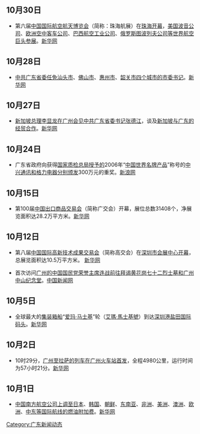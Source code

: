 ## 10月30日

  - 第六届[中国国际航空航天博览会](https://zh.wikipedia.org/wiki/中国国际航空航天博览会 "wikilink")（简称：珠海航展）在[珠海开幕](https://zh.wikipedia.org/wiki/珠海 "wikilink")，[美国](../Page/美国.md "wikilink")[波音公司](https://zh.wikipedia.org/wiki/波音公司 "wikilink")、[欧洲](../Page/欧洲.md "wikilink")[空中客车公司](https://zh.wikipedia.org/wiki/空中客车公司 "wikilink")、[巴西航空工业公司](../Page/巴西航空工业公司.md "wikilink")、[俄罗斯](../Page/俄罗斯.md "wikilink")[图波列夫公司等世界航空巨头参展](../Page/图波列夫公司.md "wikilink")。[新华网](https://web.archive.org/web/20061128212210/http://www.gd.xinhuanet.com/newscenter/2006-10/30/content_8378133.htm)

## 10月28日

  - [中共广东省委任免](https://zh.wikipedia.org/wiki/中共 "wikilink")[汕头市](../Page/汕头市.md "wikilink")、[佛山市](../Page/佛山市.md "wikilink")、[惠州市](../Page/惠州市.md "wikilink")、[韶关市四个城市的](https://zh.wikipedia.org/wiki/韶关市 "wikilink")[市委书记](https://zh.wikipedia.org/wiki/市委书记 "wikilink")。[新华网](https://web.archive.org/web/20061128221439/http://www.gd.xinhuanet.com/newscenter/2006-10/29/content_8374021.htm)

## 10月27日

  - [新加坡总理](https://zh.wikipedia.org/wiki/新加坡总理 "wikilink")[李显龙在广州会见中共广东省委书记](../Page/李显龙.md "wikilink")[张德江](../Page/张德江.md "wikilink")，谈及[新加坡与](../Page/新加坡.md "wikilink")[广东的经贸合作](https://zh.wikipedia.org/wiki/广东 "wikilink")。[新华网](https://web.archive.org/web/20061201120740/http://www.gd.xinhuanet.com/2006-10/28/content_8371102.htm)

## 10月24日

  - 广东省政府向获得[国家质检总局授予的](https://zh.wikipedia.org/wiki/国家质检总局 "wikilink")2006年“[中国世界名牌产品](https://zh.wikipedia.org/wiki/中国世界名牌产品 "wikilink")”称号的[中兴通讯和](../Page/中兴通讯.md "wikilink")[格力电器分别颁发](../Page/格力电器.md "wikilink")300万元的重奖。[新浪网](http://finance.sina.com.cn/chanjing/b/20061025/16123019205.shtml)

## 10月15日

  - 第100届[中国出口商品交易会](https://zh.wikipedia.org/wiki/中国出口商品交易会 "wikilink")（简称广交会）开幕，展位总数31408个，净展览面积达28.2万平方米。[新华网](https://web.archive.org/web/20061117113441/http://www.gd.xinhuanet.com/newscenter/2006-10/15/content_8259376.htm)

## 10月12日

  - 第八届[中国国际高新技术成果交易会](../Page/中国国际高新技术成果交易会.md "wikilink")（简称高交会）在[深圳市会展中心开幕](https://zh.wikipedia.org/wiki/深圳市会展中心 "wikilink")，总展览面积达10.5万平方米。
    [新华网](https://web.archive.org/web/20070104035707/http://gd.xinhuanet.com/2006-10/12/content_8243383.htm)

<!-- end list -->

  - 首次访问[广州的](https://zh.wikipedia.org/wiki/广州 "wikilink")[中国国民党荣誉主席](https://zh.wikipedia.org/wiki/中国国民党 "wikilink")[连战前往拜谒](https://zh.wikipedia.org/wiki/连战 "wikilink")[黄花岗七十二烈士墓和](https://zh.wikipedia.org/wiki/黄花岗七十二烈士墓 "wikilink")[广州中山纪念堂](https://zh.wikipedia.org/wiki/广州中山纪念堂 "wikilink")。[中国新闻网](http://www.chinanews.com.cn/tw/lajl/news/2006/10-12/803393.shtml)

## 10月5日

  - 全球最大的[集装箱船](https://zh.wikipedia.org/wiki/集装箱船 "wikilink")“[爱玛·马士基](https://zh.wikipedia.org/wiki/爱玛·马士基 "wikilink")”轮（[艾瑪·馬士基號](https://zh.wikipedia.org/wiki/艾瑪·馬士基號 "wikilink")）到达[深圳港](../Page/深圳港.md "wikilink")[盐田国际码头](https://zh.wikipedia.org/wiki/盐田国际码头 "wikilink")。[新华网](https://web.archive.org/web/20070102123237/http://gd.xinhuanet.com/newscenter/2006-10/06/content_8189074.htm)

## 10月2日

  - 10时29分，[广州至](https://zh.wikipedia.org/wiki/广州 "wikilink")[拉萨的](https://zh.wikipedia.org/wiki/拉萨 "wikilink")[列车在广州火车站首发](https://zh.wikipedia.org/wiki/列车 "wikilink")，全程4980公里，运行时间为57小时21分。[新华网](https://web.archive.org/web/20061114121234/http://www.gd.xinhuanet.com/newscenter/2006-10/03/content_8182671.htm)

## 10月1日

  - [中国南方航空公司上调至](https://zh.wikipedia.org/wiki/中国南方航空公司 "wikilink")[日本](../Page/日本.md "wikilink")、[韩国](https://zh.wikipedia.org/wiki/韩国 "wikilink")、[朝鲜](https://zh.wikipedia.org/wiki/朝鲜 "wikilink")、[东南亚](https://zh.wikipedia.org/wiki/东南亚 "wikilink")、[非洲](../Page/非洲.md "wikilink")、[美洲](../Page/美洲.md "wikilink")、[澳洲](https://zh.wikipedia.org/wiki/澳洲 "wikilink")、[欧洲](../Page/欧洲.md "wikilink")、[中东等国际航线的燃油附加费](../Page/中东.md "wikilink")。[新华网](https://web.archive.org/web/20061113190750/http://www.gd.xinhuanet.com/2006-09/28/content_8147563.htm)

[Category:广东新闻动态](https://zh.wikipedia.org/wiki/Category:广东新闻动态 "wikilink")